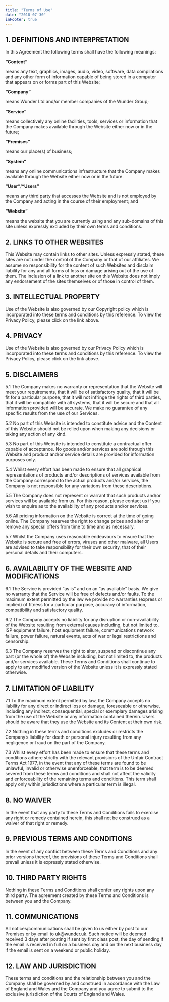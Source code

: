 ```yaml
---
title: "Terms of Use"
date: "2018-07-30"
inFooter: true
---
```


## 1. DEFINITIONS AND INTERPRETATION

In this Agreement the following terms shall have the following meanings:

**“Content”**

means any text, graphics, images, audio, video, software, data compilations and any other form of information capable of being stored in a computer that appears on or forms part of this Website;

**“Company”**

means Wunder Ltd and/or member companies of the Wunder Group;

**“Service”**

means collectively any online facilities, tools, services or information that the Company makes available through the Website either now or in the future;

**“Premises”**

means our place(s) of business;

**“System”**

means any online communications infrastructure that the Company makes available through the Website either now or in the future.

**“User”**/**“Users”**

means any third party that accesses the Website and is not employed by the Company and acting in the course of their employment; and

**“Website”**

means the website that you are currently using and any sub-domains of this site unless expressly excluded by their own terms and conditions.

## 2. LINKS TO OTHER WEBSITES

This Website may contain links to other sites. Unless expressly stated, these sites are not under the control of the Company or that of our affiliates. We assume no responsibility for the content of such Websites and disclaim liability for any and all forms of loss or damage arising out of the use of them. The inclusion of a link to another site on this Website does not imply any endorsement of the sites themselves or of those in control of them.

## 3. INTELLECTUAL PROPERTY

Use of the Website is also governed by our Copyright policy which is incorporated into these terms and conditions by this reference. To view the Privacy Policy, please click on the link above.

## 4. PRIVACY

Use of the Website is also governed by our Privacy Policy which is incorporated into these terms and conditions by this reference. To view the Privacy Policy, please click on the link above.

## 5. DISCLAIMERS

5.1 The Company makes no warranty or representation that the Website will meet your requirements, that it will be of satisfactory quality, that it will be fit for a particular purpose, that it will not infringe the rights of third parties, that it will be compatible with all systems, that it will be secure and that all information provided will be accurate. We make no guarantee of any specific results from the use of our Services.

5.2 No part of this Website is intended to constitute advice and the Content of this Website should not be relied upon when making any decisions or taking any action of any kind.

5.3 No part of this Website is intended to constitute a contractual offer capable of acceptance. No goods and/or services are sold through this Website and product and/or service details are provided for information purposes only.

5.4 Whilst every effort has been made to ensure that all graphical representations of products and/or descriptions of services available from the Company correspond to the actual products and/or services, the Company is not responsible for any variations from these descriptions.

5.5 The Company does not represent or warrant that such products and/or services will be available from us. For this reason, please contact us if you wish to enquire as to the availability of any products and/or services.

5.6 All pricing information on the Website is correct at the time of going online. The Company reserves the right to change prices and alter or remove any special offers from time to time and as necessary.

5.7 Whilst the Company uses reasonable endeavours to ensure that the Website is secure and free of errors, viruses and other malware, all Users are advised to take responsibility for their own security, that of their personal details and their computers.

## 6. AVAILABILITY OF THE WEBSITE AND MODIFICATIONS

6.1 The Service is provided “as is” and on an “as available” basis. We give no warranty that the Service will be free of defects and/or faults. To the maximum extent permitted by the law we provide no warranties (express or implied) of fitness for a particular purpose, accuracy of information, compatibility and satisfactory quality.

6.2 The Company accepts no liability for any disruption or non-availability of the Website resulting from external causes including, but not limited to, ISP equipment failure, host equipment failure, communications network failure, power failure, natural events, acts of war or legal restrictions and censorship.

6.3 The Company reserves the right to alter, suspend or discontinue any part (or the whole of) the Website including, but not limited to, the products and/or services available. These Terms and Conditions shall continue to apply to any modified version of the Website unless it is expressly stated otherwise.

## 7. LIMITATION OF LIABILITY

7.1 To the maximum extent permitted by law, the Company accepts no liability for any direct or indirect loss or damage, foreseeable or otherwise, including any indirect, consequential, special or exemplary damages arising from the use of the Website or any information contained therein. Users should be aware that they use the Website and its Content at their own risk.

7.2 Nothing in these terms and conditions excludes or restricts the Company’s liability for death or personal injury resulting from any negligence or fraud on the part of the Company.

7.3 Whilst every effort has been made to ensure that these terms and conditions adhere strictly with the relevant provisions of the Unfair Contract Terms Act 1977, in the event that any of these terms are found to be unlawful, invalid or otherwise unenforceable, that term is to be deemed severed from these terms and conditions and shall not affect the validity and enforceability of the remaining terms and conditions. This term shall apply only within jurisdictions where a particular term is illegal.

## 8. NO WAIVER

In the event that any party to these Terms and Conditions fails to exercise any right or remedy contained herein, this shall not be construed as a waiver of that right or remedy.

## 9. PREVIOUS TERMS AND CONDITIONS

In the event of any conflict between these Terms and Conditions and any prior versions thereof, the provisions of these Terms and Conditions shall prevail unless it is expressly stated otherwise.

## 10. THIRD PARTY RIGHTS

Nothing in these Terms and Conditions shall confer any rights upon any third party. The agreement created by these Terms and Conditions is between you and the Company.

## 11. COMMUNICATIONS

All notices/communications shall be given to us either by post to our Premises or by email to uk@wunder.uk. Such notice will be deemed received 3 days after posting if sent by first class post, the day of sending if the email is received in full on a business day and on the next business day if the email is sent on a weekend or public holiday.

## 12. LAW AND JURISDICTION

These terms and conditions and the relationship between you and the Company shall be governed by and construed in accordance with the Law of England and Wales and the Company and you agree to submit to the exclusive jurisdiction of the Courts of England and Wales.
